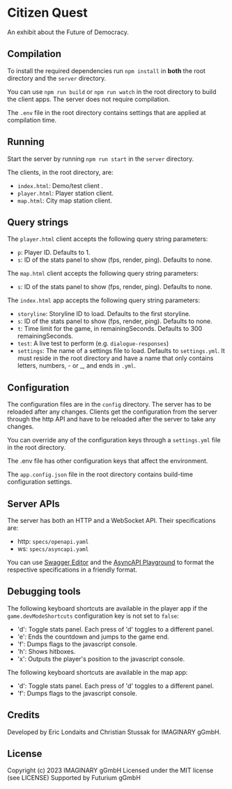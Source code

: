 # Citizen Quest

An exhibit about the Future of Democracy.

## Compilation

To install the required dependencies run `npm install` in **both** the root directory and the
`server` directory.

You can use `npm run build` or `npm run watch` in the root directory to build the client apps. The
server does not require compilation.

The `.env` file in the root directory contains settings that are applied at compilation time.

## Running

Start the server by running `npm run start` in the `server` directory.

The clients, in the root directory, are:

- `index.html`: Demo/test client .
- `player.html`: Player station client.
- `map.html`: City map station client.

## Query strings

The `player.html` client accepts the following query string parameters:
- `p`: Player ID. Defaults to 1.
- `s`: ID of the stats panel to show (fps, render, ping). Defaults to none.

The `map.html` client accepts the following query string parameters:
- `s`: ID of the stats panel to show (fps, render, ping). Defaults to none.

The `index.html` app accepts the following query string parameters:
- `storyline`: Storyline ID to load. Defaults to the first storyline. 
- `s`: ID of the stats panel to show (fps, render, ping). Defaults to none.
- `t`: Time limit for the game, in remainingSeconds. Defaults to 300 remainingSeconds.
- `test`: A live test to perform (e.g. `dialogue-responses`)
- `settings`: The name of a settings file to load. Defaults to `settings.yml`. It must reside in the
  root directory and have a name that only contains letters, numbers, - or _, and ends in `.yml`.

## Configuration

The configuration files are in the `config` directory. The server has to be reloaded after any changes.
Clients get the configuration from the server through the http API and have to be reloaded after
the server to take any changes.

You can override any of the configuration keys through a `settings.yml` file in the root directory.

The .env file has other configuration keys that affect the environment.

The `app.config.json` file in the root directory contains build-time configuration settings.

## Server APIs

The server has both an HTTP and a WebSocket API. Their specifications are:

- http: `specs/openapi.yaml`
- ws: `specs/asyncapi.yaml`

You can use [Swagger Editor](https://editor.swagger.io/) and the
[AsyncAPI Playground](https://playground.asyncapi.io/) to format the respective specifications in
a friendly format.

## Debugging tools

The following keyboard shortcuts are available in the player app if the `game.devModeShortcuts` 
configuration key is not set to `false`:

- 'd': Toggle stats panel. Each press of 'd' toggles to a different panel.
- 'e': Ends the countdown and jumps to the game end.
- 'f': Dumps flags to the javascript console.
- 'h': Shows hitboxes.
- 'x': Outputs the player's position to the javascript console.

The following keyboard shortcuts are available in the map app:

- 'd': Toggle stats panel. Each press of 'd' toggles to a different panel.
- 'f': Dumps flags to the javascript console.

## Credits

Developed by Eric Londaits and Christian Stussak for IMAGINARY gGmbH. 

## License

Copyright (c) 2023 IMAGINARY gGmbH
Licensed under the MIT license (see LICENSE)
Supported by Futurium gGmbH

